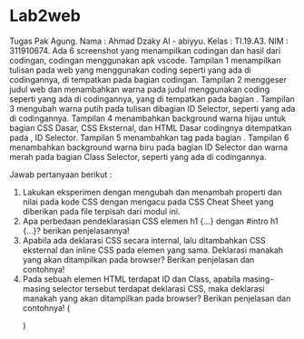 # Lab2web
Tugas Pak Agung.
Nama : Ahmad Dzaky Al - abiyyu.
Kelas : TI.19.A3.
NIM : 311910674.
Ada 6 screenshot yang menampilkan codingan dan hasil dari codingan, codingan menggunakan apk vscode.
Tampilan 1 menampilkan tulisan pada web yang menggunakan coding seperti yang ada di codingannya, di tempatkan pada bagian <body> codingan.
Tampilan 2 menggeser judul web dan menambahkan warna pada judul menggunakan coding seperti yang ada di codingannya, yang di tempatkan pada bagian <head>.
Tampilan 3 mengubah warna putih pada tulisan dibagian <body> ID Selector, seperti yang ada di codingannya.
Tampilan 4 menambahkan background warna hijau untuk bagian CSS Dasar, CSS Eksternal, dan HTML Dasar codingnya ditempatkan pada <head>, <body> ID Selector.
Tampilan 5 menambahkan tag <link> pada bagian <head>.
Tampilan 6 menambahkan background warna biru pada bagian <body> ID Selector dan warna merah pada bagian Class Selector, seperti yang ada di codingannya.

Jawab pertanyaan berikut :
1. Lakukan eksperimen dengan mengubah dan menambah properti dan nilai pada kode CSS
dengan mengacu pada CSS Cheat Sheet yang diberikan pada file terpisah dari modul ini.
2. Apa perbedaan pendeklarasian CSS elemen h1 {...} dengan #intro h1 {...}? berikan
penjelasannya!
3. Apabila ada deklarasi CSS secara internal, lalu ditambahkan CSS eksternal dan inline CSS pada
elemen yang sama. Deklarasi manakah yang akan ditampilkan pada browser? Berikan
penjelasan dan contohnya!
4. Pada sebuah elemen HTML terdapat ID dan Class, apabila masing-masing selector tersebut
terdapat deklarasi CSS, maka deklarasi manakah yang akan ditampilkan pada browser?
Berikan penjelasan dan contohnya! (<p id="paragraf-1" class="text-paragraf">)
